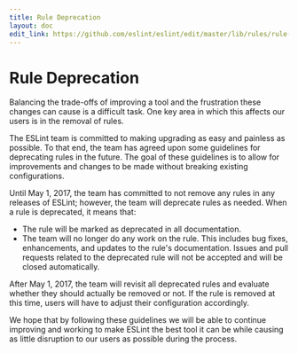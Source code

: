 ```yaml
---
title: Rule Deprecation
layout: doc
edit_link: https://github.com/eslint/eslint/edit/master/lib/rules/rule-deprecation.js
---
```

<!-- Note: No pull requests accepted for this file. See README.md in the root directory for details. -->

# Rule Deprecation

Balancing the trade-offs of improving a tool and the frustration these changes can cause is a difficult task. One key area in which this affects our users is in the removal of rules.

The ESLint team is committed to making upgrading as easy and painless as possible. To that end, the team has agreed upon some guidelines for deprecating rules in the future. The goal of these guidelines is to allow for improvements and changes to be made without breaking existing configurations.

Until May 1, 2017, the team has committed to not remove any rules in any releases of ESLint; however, the team will deprecate rules as needed. When a rule is deprecated, it means that:

* The rule will be marked as deprecated in all documentation.
* The team will no longer do any work on the rule. This includes bug fixes, enhancements, and updates to the rule's documentation. Issues and pull requests related to the deprecated rule will not be accepted and will be closed automatically.

After May 1, 2017, the team will revisit all deprecated rules and evaluate whether they should actually be removed or not. If the rule is removed at this time, users will have to adjust their configuration accordingly.

We hope that by following these guidelines we will be able to continue improving and working to make ESLint the best tool it can be while causing as little disruption to our users as possible during the process.
